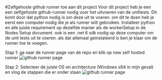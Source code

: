 #Zelfgehoste github runner toe aan dit project
Voor dit project heb je een een zelfgehoste github-runner nodig voor het uitvoeren van de unittests.
Dit komt door dat python nodig is om deze uit te voeren. 
om dit te doen heb je eerst een computer nodig die je als runner wilt gebruiken.
Installeer python en alle juiste requirement op dezelfde manier als de workerSetup in de Nodes Setup document.
ook is een .net 6 sdk nodig op deze computer om de unit tests uit te voeren.
als dat allemaal geinstaleerd is ben je klaar om de runner toe te voegen.

Stap 1: ga naar de runner page van de repo en klik op new self hosted runner
![github runner page](https://i.imgur.com/QvOB0Bw.png)

Stap 2: Selecteer de juiste OS en architecture (Windows x64 in mijn geval)
en vlog de stappen die er onder staan
![github runner page](https://i.imgur.com/QvOB0Bw.png)
